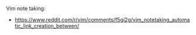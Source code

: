 
Vim note taking: 
* https://www.reddit.com/r/vim/comments/f5gi2g/vim_notetaking_automatic_link_creation_between/